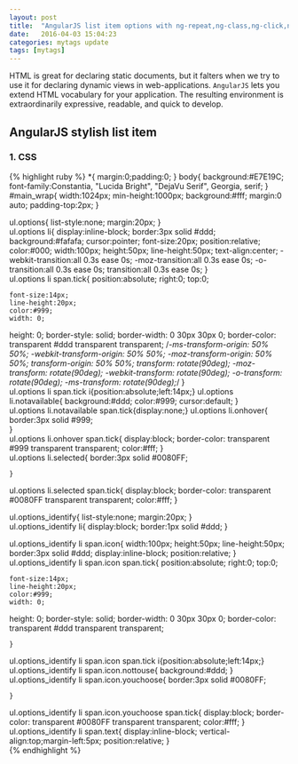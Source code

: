 ```yaml
---
layout: post
title:  "AngularJS list item options with ng-repeat,ng-class,ng-click,ng-mouseover,ng-mouseleave etc!"
date:   2016-04-03 15:04:23
categories: mytags update
tags: [mytags]
---
```

HTML is great for declaring static documents, but it falters when we try to use it for declaring dynamic views in web-applications. `AngularJS` lets you extend HTML vocabulary for your application. The resulting environment is extraordinarily expressive, readable, and quick to develop. 

## AngularJS stylish list item

### 1. CSS

{% highlight ruby %}
*{
	margin:0;padding:0;
	}
body{
	background:#E7E19C;
	font-family:Constantia, "Lucida Bright", "DejaVu Serif", Georgia, serif;
	}	
#main_wrap{
	width:1024px;
	min-height:1000px;
	background:#fff;
	margin:0 auto;
	padding-top:2px;
	}	
	

ul.options{
	list-style:none;
	margin:20px;
	}	
ul.options li{
	display:inline-block;
	border:3px solid #ddd;
	background:#fafafa;
	cursor:pointer;
	font-size:20px;
	position:relative;
	color:#000;
	width:100px;
	height:50px;
	line-height:50px;
	text-align:center;
	-webkit-transition:all  0.3s  ease 0s;
         -moz-transition:all  0.3s  ease 0s;
               -o-transition:all  0.3s  ease 0s;
                     transition:all  0.3s  ease 0s;
	}	
ul.options li span.tick{
	position:absolute;
	right:0;
	top:0;
	
	font-size:14px;
	line-height:20px;
	color:#999;
	width: 0;
height: 0;
border-style: solid;
border-width: 0 30px 30px 0;
border-color: transparent #ddd transparent transparent;
	/*-ms-transform-origin: 50% 50%;
  -webkit-transform-origin: 50% 50%;
  -moz-transform-origin: 50% 50%;
  transform-origin: 50% 50%;
  transform: rotate(90deg);
  -moz-transform: rotate(90deg);
  -webkit-transform: rotate(90deg);
  -o-transform: rotate(90deg);
  -ms-transform: rotate(90deg);*/
	}	
ul.options li span.tick i{position:absolute;left:14px;}	
ul.options li.notavailable{
	background:#ddd;
	color:#999;
	cursor:default;
	}	
ul.options li.notavailable 	span.tick{display:none;}
ul.options li.onhover{
	border:3px solid #999;	
	}	
ul.options li.onhover span.tick{
	display:block;
	border-color: transparent #999 transparent transparent;
	color:#fff;
	}	
ul.options li.selected{
	border:3px solid #0080FF;	

	}		
ul.options li.selected span.tick{
	display:block;
	border-color: transparent #0080FF transparent transparent;
	color:#fff;
	}	
	
	
ul.options_identify{
	list-style:none;
	margin:20px;
	}	
ul.options_identify li{
	display:block;
	border:1px solid #ddd;
	}	
		
ul.options_identify li span.icon{
	width:100px;
	height:50px;
	line-height:50px;
	border:3px solid #ddd;
	display:inline-block;
	position:relative;
	}
ul.options_identify li span.icon span.tick{
	position:absolute;
	right:0;
	top:0;
	
	font-size:14px;
	line-height:20px;
	color:#999;
	width: 0;
height: 0;
border-style: solid;
border-width: 0 30px 30px 0;
border-color: transparent #ddd transparent transparent;
	
	}	
ul.options_identify li span.icon span.tick i{position:absolute;left:14px;}				
ul.options_identify li span.icon.nottouse{
	background:#ddd;
	}	
ul.options_identify li span.icon.youchoose{
	border:3px solid #0080FF;	

	}		
ul.options_identify li span.icon.youchoose span.tick{
	display:block;
	border-color: transparent #0080FF transparent transparent;
	color:#fff;
	}	
ul.options_identify li span.text{
	display:inline-block;
	vertical-align:top;margin-left:5px;
	position:relative;
	}		
{% endhighlight %}
